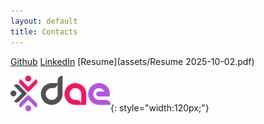 ```yaml
---
layout: default
title: Contacts
---
```


[Github](https://github.com/AntoTheSol/DAE-6MonthProjects)
[LinkedIn](https://www.linkedin.com/in/gabriel-z-757404aa/)
[Resume](assets/Resume 2025-10-02.pdf)

![DAE Logo](assets/img/DAE.png){: style="width:120px;"}